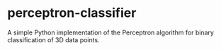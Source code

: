 # perceptron-classifier
A simple Python implementation of the Perceptron algorithm for binary classification of 3D data points.
